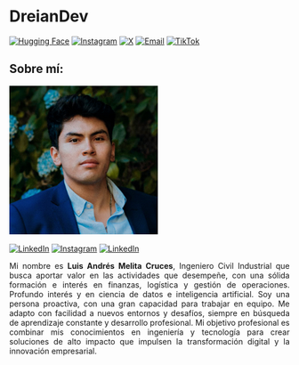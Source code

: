 # DreianDev

[![Hugging Face](https://img.shields.io/badge/HuggingFace-FFBF00?style=for-the-badge)](https://huggingface.co/dreiandev)
[![Instagram](https://img.shields.io/badge/Instagram-E4405F?style=for-the-badge)](https://www.instagram.com/dreiandev)
[![X](https://img.shields.io/badge/X-000000?style=for-the-badge)](https://x.com/dreiandev)
[![Email](https://img.shields.io/badge/Email-D14836?style=for-the-badge)](mailto:dreiandev@outlook.com)
[![TikTok](https://img.shields.io/badge/TikTok-000000?style=for-the-badge)](https://www.tiktok.com/@dreiandev)

## Sobre mí:

<p align="left">
  <img src="profile_photo.jpg" width="267" />
</p> 

[![LinkedIn](https://img.shields.io/badge/LinkedIn-0A66C2?style=for-the-badge)](https://www.linkedin.com/in/melitacruces)
[![Instagram](https://img.shields.io/badge/Instagram-E4405F?style=for-the-badge)](https://www.instagram.com/melitacruces)
[![LinkedIn](https://img.shields.io/badge/Email-D14836?style=for-the-badge)](mailto:melitacruces@outlook.com)

<p align="justify">
  Mi nombre es <strong>Luis Andrés Melita Cruces</strong>, Ingeniero Civil Industrial que busca aportar valor en las actividades que desempeñe, con una sólida formación e interés en finanzas, logística y gestión de operaciones. Profundo interés y en ciencia de datos e inteligencia artificial. Soy una persona proactiva, con una gran capacidad para trabajar en equipo. Me adapto con facilidad a nuevos entornos y desafíos, siempre en búsqueda de aprendizaje constante y desarrollo profesional. Mi objetivo profesional es combinar mis conocimientos en ingeniería y tecnología para crear soluciones de alto impacto que impulsen la transformación digital y la innovación empresarial.
</p>
